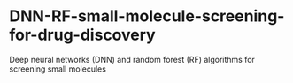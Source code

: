 # DNN-RF-small-molecule-screening-for-drug-discovery
Deep neural networks (DNN) and random forest (RF) algorithms for screening small molecules 
